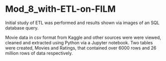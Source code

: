 # Mod_8_with-ETL-on-FILM
Initial study of ETL was performed and results shown via images of an SQL database query.

Movie data in csv format from Kaggle and other sources were were viewed, cleaned and extracted using Python via a Jupyter notebook.   Two tables were created, Movies and Ratings,  that contained over 6000 rows and 26 million rows of data respectively.



